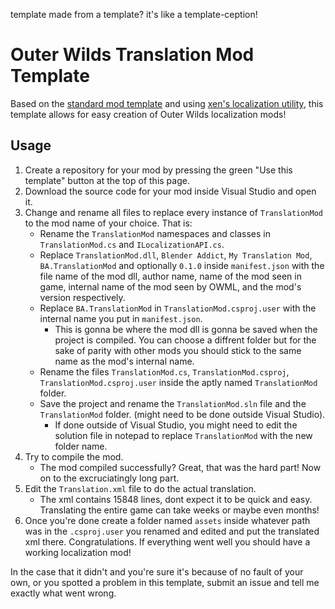 template made from a template? it's like a template-ception!

# Outer Wilds Translation Mod Template

Based on the [standard mod template](https://github.com/Raicuparta/ow-mod-template) and using [xen's localization utility](https://github.com/xen-42/outer-wilds-localization-utility), this template allows for easy creation of Outer Wilds localization mods!

## Usage

1. Create a repository for your mod by pressing the green "Use this template" button at the top of this page.
2. Download the source code for your mod inside Visual Studio and open it.
3. Change and rename all files to replace every instance of `TranslationMod` to the mod name of your choice. That is:
   - Rename the `TranslationMod` namespaces and classes in `TranslationMod.cs` and `ILocalizationAPI.cs`.
   - Replace `TranslationMod.dll`, `Blender Addict`, `My Translation Mod`, `BA.TranslationMod` and optionally `0.1.0` inside `manifest.json` with the file name of the mod dll, author name, name of the mod seen in game, internal name of the mod seen by OWML, and the mod's version respectively.
   - Replace `BA.TranslationMod` in `TranslationMod.csproj.user` with the internal name you put in `manifest.json`.
     - This is gonna be where the mod dll is gonna be saved when the project is compiled. You can choose a diffrent folder but for the sake of parity with other mods you should stick to the same name as the mod's internal name. 
   - Rename the files `TranslationMod.cs`, `TranslationMod.csproj`, `TranslationMod.csproj.user` inside the aptly named `TranslationMod` folder.
   - Save the project and rename the `TranslationMod.sln` file and the `TranslationMod` folder. (might need to be done outside Visual Studio).
     - If done outside of Visual Studio, you might need to edit the solution file in notepad to replace `TranslationMod` with the new folder name.
5. Try to compile the mod.
   - The mod compiled successfully? Great, that was the hard part! Now on to the excruciatingly long part.
6. Edit the `Translation.xml` file to do the actual translation.
   - The xml contains 15848 lines, dont expect it to be quick and easy. Translating the entire game can take weeks or maybe even months!
7. Once you're done create a folder named `assets` inside whatever path was in the `.csproj.user` you renamed and edited and put the translated xml there.
Congratulations. If everything went well you should have a working localization mod!

In the case that it didn't and you're sure it's because of no fault of your own, or you spotted a problem in this template, submit an issue and tell me exactly what went wrong.
